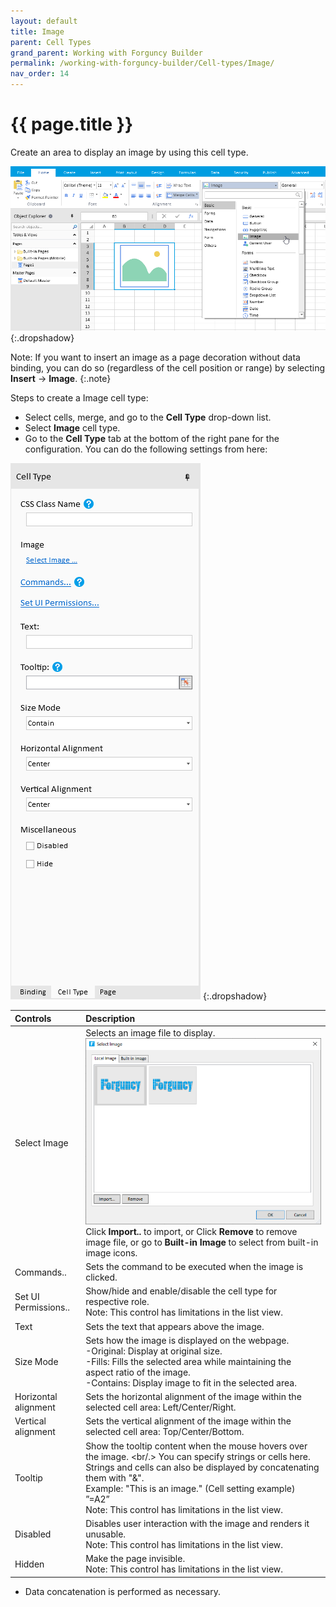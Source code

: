 ```yaml
---
layout: default
title: Image
parent: Cell Types
grand_parent: Working with Forguncy Builder
permalink: /working-with-forguncy-builder/Cell-types/Image/
nav_order: 14
---
```


# {{ page.title }}

Create an area to display an image by using this cell type.

![image_celltype](/assets/images/product-images/image_celltype.png)
{:.dropshadow}

Note: If you want to insert an image as a page decoration without data binding, you can do so (regardless of the cell position or range) by selecting **Insert** → **Image**.
{:.note}

Steps to create a Image cell type:

- Select cells, merge, and go to the **Cell Type** drop-down list. 
- Select **Image** cell type. 
- Go to the **Cell Type** tab at the bottom of the right pane for the configuration.
You can do the following settings from here:

![image_celltype_settings](/assets/images/product-images/image_celltype_settings.png)
{:.dropshadow}

|Controls|Description|
|:--|:--|
|Select Image|Selects an image file to display. <br/> ![image_upload_celltype_settings_default_image](/assets/images/product-images/image_upload_celltype_settings_default_image.png) <br/> Click **Import..** to import, or Click **Remove** to remove image file, or go to **Built-in Image** to select from built-in image icons.|
|Commands..|Sets the command to be executed when the image is clicked.|
|Set UI Permissions..|Show/hide and enable/disable the cell type for respective role. <br/> Note: This control has limitations in the list view.|
|Text|Sets the text that appears above the image.|
|Size Mode|Sets how the image is displayed on the webpage. <br/>-Original: Display at original size. <br/>-Fills: Fills the selected area while maintaining the aspect ratio of the image. <br/>-Contains: Display image to fit in the selected area.|
|Horizontal alignment|Sets the horizontal alignment of the image within the selected cell area: Left/Center/Right.|
|Vertical alignment|Sets the vertical alignment of the image within the selected cell area: Top/Center/Bottom.|
|Tooltip|Show the tooltip content when the mouse hovers over the image. <br/.> You can specify strings or cells here. Strings and cells can also be displayed by concatenating them with "&". <br/> Example: "This is an image." (Cell setting example) ”=A2” <br/> Note: This control has limitations in the list view.|
|Disabled|Disables user interaction with the image and renders it unusable. <br/> Note: This control has limitations in the list view.|
|Hidden|Make the page invisible. <br/> Note: This control has limitations in the list view.|

- Data concatenation is performed as necessary.